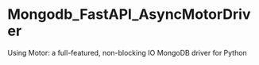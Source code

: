 # Mongodb_FastAPI_AsyncMotorDriver
Using Motor: a full-featured, non-blocking IO MongoDB driver for Python 
